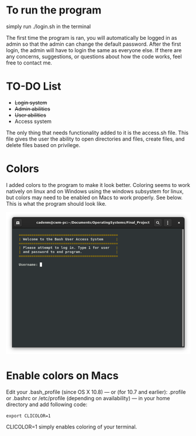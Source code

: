 # To run the program
simply run ./login.sh in the terminal

The first time the program is ran, you will automatically be logged in as admin so that the admin can change the default password. After the first login, the admin will have to login the same as everyone else. If there are any concerns, suggestions, or questions about how the code works, feel free to contact me.

# TO-DO List
* ~~Login system~~
* ~~Admin abilities~~
* ~~User abilities~~
* Access system

The only thing that needs functionality added to it is the access.sh file. This file gives the user the ability to open directories and files, create files, and delete files based on privilege.

# Colors
I added colors to the program to make it look better. Coloring seems to work natively on linux and on Windows using the windows subsystem for linux, but colors may need to be enabled on Macs to work properly. See below. This is what the program should look like.

![color preview](color_preview.png)

# Enable colors on Macs
Edit your .bash_profile (since OS X 10.8) — or (for 10.7 and earlier): .profile or .bashrc or /etc/profile (depending on availability) — in your home directory and add following code:
```
export CLICOLOR=1
```
CLICOLOR=1 simply enables coloring of your terminal.
